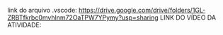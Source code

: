 link do arquivo .vscode:
https://drive.google.com/drive/folders/1GL-ZRBTfkrbc0mvhlnm72OaTPW7YPymy?usp=sharing
LINK DO VÍDEO DA ATIVIDADE:

